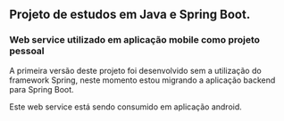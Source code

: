 
<H2>Projeto de estudos em Java e Spring Boot.</H2>

<H3> Web service utilizado em aplicação mobile como projeto pessoal </H3>

<p> A primeira versão deste projeto foi desenvolvido sem a utilização do framework Spring, neste momento estou migrando a aplicação backend para Spring Boot.</p>
  
<p> Este web service está sendo consumido em aplicação android.</p>
